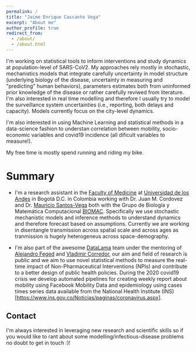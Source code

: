 ```yaml
---
permalink: /
title: "Jaime Enrique Cascante Vega"
excerpt: "About me"
author_profile: true
redirect_from: 
  - /about/
  - /about.html
---
```


I'm working on statistical tools to inform interventions and study dynamics at population-level of SARS-CoV2. My approaches rely mostly in stochastic, mechanistics models that integrate carefully uncertainty in model structure (underlying biology of the disease, uncertainty in measuring and "predicting" human behaviors), parameters estimates both from uninformed prior knowledge of the disease or rather carefully reviwed from literature. I'm also interested in real time modelling and therefore I usually try to model the surveillance system uncertainties (i.e., reporting, both delays and capacity). Models currently focus on the city-level dynamics.

I'm also interested in using Machine Learning and statistical methods in a data-science fashion to understan correlation between mobility, socio-economic variables and covid19 incidence (all dificult variables to measure!). 

My free time is mostly spend running and riding my bike.

Summary
======
- I'm a research assistant in the [Faculty of Medicine](https://medicina.uniandes.edu.co/) at [Universidad de los Andes](https://uniandes.edu.co/) in Bogotá D.C. in Colombia working with Dr. Juan M. Cordovez and Dr. [Mauricio Santos-Vega](https://scholar.google.com/citations?user=RmrmFqoAAAAJ&hl=en) both with the Grupo de Biología y Matemática Computacional [BIOMAC](https://ingbiomedica.uniandes.edu.co/es/investigacion/lineas-investigacion/biologia-matematica-computacional). Specifically we use stochastic mechanistic models and inference methods to understand dynamics and therefore forecast based on assumptions. Currently we are working in disentangle transmission across spatial scale and across ages as tranmission is hugely heterogeneus across space-demography.

- I'm also part of the awesome [DataLama](https://datalama.polyglot.site/#/) team under the mentoring of [Alejandro Feged](https://alejandrofeged.github.io/) and [Vladimir Corredor](https://scholar.google.com.co/citations?user=MQrRC8sAAAAJ&hl=en), our aim and field of research is public and we aim to use novel statistical methods to measure the real-time impact of Non-Pharmaceutical Interventions (NPIs) and contribute to a better design of public health policies. During the 2020 covid19 crisis we develop automated pipelines for creating weekly report about mobility using Facebook Mobility Data and epidemiology using cases times series data available from the National Health Institute (INS)[https://www.ins.gov.co/Noticias/paginas/coronavirus.aspx]. 


Contact 
------
I'm always interested in leveraging new research and scientific skills so if you would like to rant about some modelling/infectious-disease problems no doubt to get in touch :)! 
